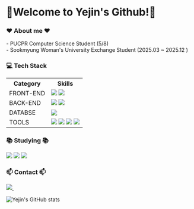 <h1>👋Welcome to Yejin's Github!👋</h1>

<h3>❤️ About me ❤️</h3>
<div>
      - PUCPR Computer Science Student (5/8)<br>
      - Sookmyung Woman's University Exchange Student (2025.03 ~ 2025.12 )
</div>

<h3>💻 Tech Stack</h3>

<table>
  <tr>
    <th>Category</th>
    <th>Skills</th>
  </tr>
 <tr>
    <td>FRONT-END</td>
    <td>
     <img src="https://img.shields.io/badge/HTML-239120?style=for-the-badge&logo=html5&logoColor=white" />
    <img src="https://img.shields.io/badge/CSS-239120?&style=for-the-badge&logo=css3&logoColor=white" />  
    </td>
  </tr>
<tr>
    <td>BACK-END</td>
    <td>
      <img src="https://img.shields.io/badge/Python-3776AB?style=for-the-badge&logo=python&logoColor=white" />
      <img src="https://img.shields.io/badge/JavaScript-F7DF1E?style=for-the-badge&logo=JavaScript&logoColor=white" />
    </td>
</tr>
  <tr>
    <td>DATABSE</td>
    <td>
      <img src="https://img.shields.io/badge/MYSQL-#4479A1?style=for-the-badge&logo=#4479A1&logoColor=white">
    </td>
  </tr>

<tr>
    <td>TOOLS</td>
    <td>
      <img src="https://img.shields.io/badge/github-20232a.svg?style=for-the-badge&logo=github&logoColor=#181717" />
        <img src="https://img.shields.io/badge/intellijidea-20232a.svg?style=for-the-badge&logo=intellijidea&logoColor=#000000" />
        <img src="https://img.shields.io/badge/pycharm-20232a.svg?style=for-the-badge&logo=pycharm&logoColor=#000000" />
        <img src="https://img.shields.io/badge/VSCode-2C2C32.svg?style=for-the-badge&logo=visual-studio-code&logoColor=22ABF3" />
    </td>
  </tr>
</table>

<h3>📚 Studying 📚</h3>
<div>
  <img src="https://img.shields.io/badge/C-00599C?style=for-the-badge&logo=c&logoColor=white" />
  <img src="https://img.shields.io/badge/Spring-6DB33F?style=for-the-badge&logo=spring&logoColor=white" />
  <img src="https://img.shields.io/badge/Linux-FCC624?style=for-the-badge&logo=linux&logoColor=black" />

</div>

<h3 ">📫 Contact 📫</h3>
<div>
  <a href="mailto:yejinchung0913@gmail.comm">
    <img
      src="https://img.shields.io/badge/yejinchung0913@gmail.com-D14836?style=for-the-badge&logo=gmail&logoColor=white"/>&nbsp
    
  </a>
</div>



![Yejin's GitHub stats](https://github-readme-stats.vercel.app/api?username=Chungyejin&show_icons=true&theme=radical)

